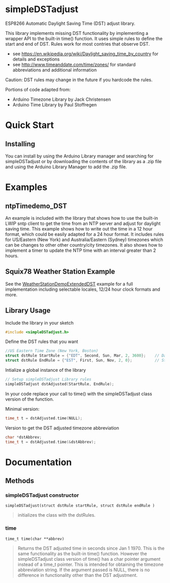 ﻿# simpleDSTadjust

ESP8266 Automatic Daylight Saving Time (DST) adjust library.

This library implements missing DST functionality by implementing a wrapper API 
to the built-in time() function. It uses simple rules to define the start and 
end of DST. Rules work for most contries that observe DST.
- see https://en.wikipedia.org/wiki/Daylight_saving_time_by_country for details and exceptions
- see http://www.timeanddate.com/time/zones/ for standard abbreviations and additional information

Caution: DST rules may change in the future if you hardcode the rules.

Portions of code adapted from:
- Arduino Timezone Library by Jack Christensen
- Arduino Time Library by Paul Stoffregen

# Quick Start

## Installing

You can install by using the Arduino Library manager and searching for simpleDSTadjust or by downloading the contents of the library as a .zip file and using the Arduino
Library Manager to add the .zip file.

# Examples

## ntpTimedemo_DST

An example is included with the library that shows how to use the built-in LWIP sntp client to get the time from an NTP server and adjust for
daylight saving time. This example shows how to write out the time in a 12 hour format, which could be easily adapted for a 24
hour format. It includes rules for US/Eastern (New York) and Australia/Eastern (Sydney) timezones which can be changes to other
other country/city timezones. It also shows how to implement a timer to update the NTP time with an interval greater than 2
hours.

## Squix78 Weather Station Example

See the [WeatherStationDemoExtendedDST](https://github.com/squix78/esp8266-weather-station/tree/master/examples/WeatherStationDemoExtendedDST) example 
for a full implementation including selectable locales, 12/24 hour clock formats and more.


## Library Usage

Include the library in your sketch

```cpp
#include <simpleDSTadjust.h>
```

Define the DST rules that you want

```cpp
//US Eastern Time Zone (New York, Boston)
struct dstRule StartRule = {"EDT", Second, Sun, Mar, 2, 3600};    // Daylight time = UTC/GMT -4 hours
struct dstRule EndRule = {"EST", First, Sun, Nov, 2, 0};          // Standard time = UTC/GMT -5 hour
```

Intialize a global instance of the library

```cpp
// Setup simpleDSTadjust Library rules
simpleDSTadjust dstAdjusted(StartRule, EndRule);
```

In your code replace your call to time() with the simpleDSTadjust class version of the function.

Minimal version:

```cpp
time_t t = dstAdjusted.time(NULL);
```

Version to get the DST adjusted timezone abbreviation

```cpp
char *dstAbbrev;
time_t t = dstAdjusted.time(&dstAbbrev);
```


# Documentation

## Methods

### simpleDSTadjust constructor
```
simpleDSTadjust(struct dstRule startRule, struct dstRule endRule )
```
> initializes the class with the dstRules.

### time
```
time_t time(char **abbrev)
```
> Returns the DST adjusted time in seconds since Jan 1 1970. This is the same functionality as the built-in time() function.
However the simpleDSTadjust class version of time() has a char pointer argument instead of a time_t pointer. This is intended
for obtaining the timezone abbreviation string. If the argument passed is NULL, there is no difference in functionality other
than the DST adjustment.


